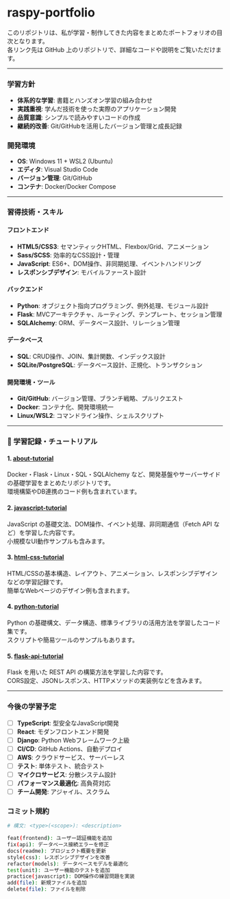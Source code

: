 # raspy-portfolio
このリポジトリは、私が学習・制作してきた内容をまとめたポートフォリオの目次となります。  
各リンク先は GitHub 上のリポジトリで、詳細なコードや説明をご覧いただけます。

---

### 学習方針
- **体系的な学習**: 書籍とハンズオン学習の組み合わせ
- **実践重視**: 学んだ技術を使った実際のアプリケーション開発
- **品質意識**: シンプルで読みやすいコードの作成
- **継続的改善**: Git/GitHubを活用したバージョン管理と成長記録

### 開発環境
- **OS**: Windows 11 + WSL2 (Ubuntu)
- **エディタ**: Visual Studio Code
- **バージョン管理**: Git/GitHub
- **コンテナ**: Docker/Docker Compose

---

### 習得技術・スキル
#### フロントエンド
- **HTML5/CSS3**: セマンティックHTML、Flexbox/Grid、アニメーション
- **Sass/SCSS**: 効率的なCSS設計・管理
- **JavaScript**: ES6+、DOM操作、非同期処理、イベントハンドリング
- **レスポンシブデザイン**: モバイルファースト設計

#### バックエンド
- **Python**: オブジェクト指向プログラミング、例外処理、モジュール設計
- **Flask**: MVCアーキテクチャ、ルーティング、テンプレート、セッション管理
- **SQLAlchemy**: ORM、データベース設計、リレーション管理

#### データベース
- **SQL**: CRUD操作、JOIN、集計関数、インデックス設計
- **SQLite/PostgreSQL**: データベース設計、正規化、トランザクション

#### 開発環境・ツール
- **Git/GitHub**: バージョン管理、ブランチ戦略、プルリクエスト
- **Docker**: コンテナ化、開発環境統一
- **Linux/WSL2**: コマンドライン操作、シェルスクリプト

---

### 📘 学習記録・チュートリアル

#### 1. [about-tutorial](https://github.com/rasupy/about-tutorial.git)
Docker・Flask・Linux・SQL・SQLAlchemy など、開発基盤やサーバーサイドの基礎学習をまとめたリポジトリです。  
環境構築やDB連携のコード例も含まれています。

#### 2. [javascript-tutorial](https://github.com/rasupy/javascript-tutorial.git)
JavaScript の基礎文法、DOM操作、イベント処理、非同期通信（Fetch API など）を学習した内容です。  
小規模なUI動作サンプルも含みます。

#### 3. [html-css-tutorial](https://github.com/rasupy/html-css-tutorial.git)
HTML/CSSの基本構造、レイアウト、アニメーション、レスポンシブデザインなどの学習記録です。  
簡単なWebページのデザイン例も含まれます。

#### 4. [python-tutorial](https://github.com/rasupy/python-tutorial.git)
Python の基礎構文、データ構造、標準ライブラリの活用方法を学習したコード集です。  
スクリプトや簡易ツールのサンプルもあります。

#### 5. [flask-api-tutorial](https://github.com/rasupy/flask-api-tutorial.git)
Flask を用いた REST API の構築方法を学習した内容です。  
CORS設定、JSONレスポンス、HTTPメソッドの実装例などを含みます。

---

### 今後の学習予定

- [ ] **TypeScript**: 型安全なJavaScript開発
- [ ] **React**: モダンフロントエンド開発
- [ ] **Django**: Python Webフレームワーク上級
- [ ] **CI/CD**: GitHub Actions、自動デプロイ
- [ ] **AWS**: クラウドサービス、サーバーレス
- [ ] **テスト**: 単体テスト、統合テスト
- [ ] **マイクロサービス**: 分散システム設計
- [ ] **パフォーマンス最適化**: 高負荷対応
- [ ] **チーム開発**: アジャイル、スクラム

### コミット規約

```bash
# 構文: <type>(<scope>): <description>

feat(frontend): ユーザー認証機能を追加
fix(api): データベース接続エラーを修正
docs(readme): プロジェクト概要を更新
style(css): レスポンシブデザインを改善
refactor(models): データベースモデルを最適化
test(unit): ユーザー機能のテストを追加
practice(javascript): DOM操作の練習問題を実装
add(file): 新規ファイルを追加
delete(file): ファイルを削除
```